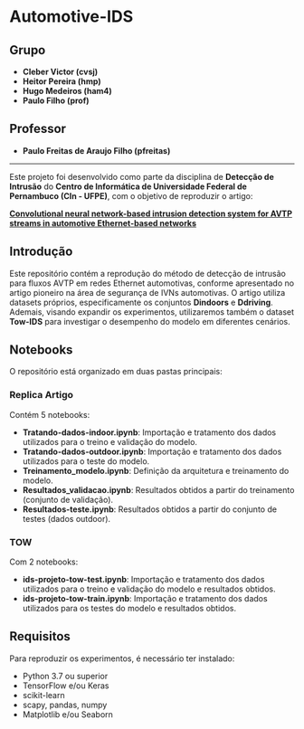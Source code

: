 # Automotive-IDS

## Grupo

- **Cleber Victor (cvsj)**
- **Heitor Pereira (hmp)**
- **Hugo Medeiros (ham4)**
- **Paulo Filho (prof)**

## Professor

- **Paulo Freitas de Araujo Filho (pfreitas)**

---

Este projeto foi desenvolvido como parte da disciplina de **Detecção de Intrusão** do **Centro de Informática de Universidade Federal de Pernambuco (CIn - UFPE)**, com o objetivo de reproduzir o artigo:

[**Convolutional neural network-based intrusion detection system for AVTP streams in automotive Ethernet-based networks**](https://www.sciencedirect.com/science/article/abs/pii/S2214209621000073)

## Introdução

Este repositório contém a reprodução do método de detecção de intrusão para fluxos AVTP em redes Ethernet automotivas, conforme apresentado no artigo pioneiro na área de segurança de IVNs automotivas. O artigo utiliza datasets próprios, especificamente os conjuntos **Dindoors** e **Ddriving**. Ademais, visando expandir os experimentos, utilizaremos também o dataset **Tow-IDS** para investigar o desempenho do modelo em diferentes cenários.

## Notebooks

O repositório está organizado em duas pastas principais:

### **Replica Artigo**

Contém 5 notebooks:

- **Tratando-dados-indoor.ipynb**: Importação e tratamento dos dados utilizados para o treino e validação do modelo.
- **Tratando-dados-outdoor.ipynb**: Importação e tratamento dos dados utilizados para o teste do modelo.
- **Treinamento_modelo.ipynb**: Definição da arquitetura e treinamento do modelo.
- **Resultados_validacao.ipynb**: Resultados obtidos a partir do treinamento (conjunto de validação).
- **Resultados-teste.ipynb**: Resultados obtidos a partir do conjunto de testes (dados outdoor).

### **TOW**

Com 2 notebooks:

- **ids-projeto-tow-test.ipynb**: Importação e tratamento dos dados utilizados para o treino e validação do modelo e resultados obtidos.
- **ids-projeto-tow-train.ipynb**: Importação e tratamento dos dados utilizados para os testes do modelo e resultados obtidos.

## Requisitos

Para reproduzir os experimentos, é necessário ter instalado:

- Python 3.7 ou superior
- TensorFlow e/ou Keras
- scikit-learn
- scapy, pandas, numpy
- Matplotlib e/ou Seaborn

